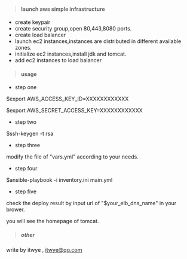 > #### launch aws simple infrastructure

- create keypair
- create security group,open 80,443,8080 ports.
- create load balancer
- launch ec2 instances,instances are distributed in different available zones.
- initialize ec2 instances,install jdk and tomcat.
- add ec2 instances to load balancer

> #### usage

- step one

$export AWS_ACCESS_KEY_ID=XXXXXXXXXXXX

$export AWS_SECRET_ACCESS_KEY=XXXXXXXXXXXX

- step two

$ssh-keygen -t rsa 

- step three

modify the file of "vars.yml" according to your needs.

- step four

$ansible-playbook -i inventory.ini main.yml 

- step five

check the deploy result by input url of "$your_elb_dns_name" in your brower.

you will see the homepage of tomcat.

> ##### other

write by itwye , itwye@qq.com
